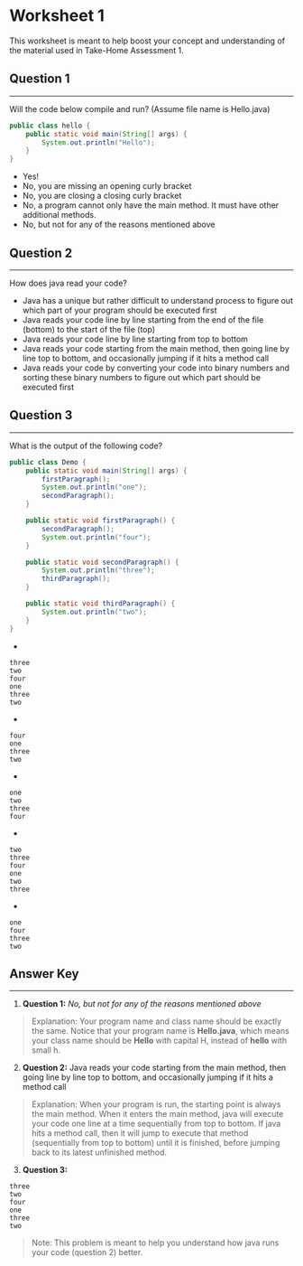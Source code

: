 # Worksheet 1

This worksheet is meant to help boost your concept and understanding
of the material used in Take-Home Assessment 1.

## Question 1

---

Will the code below compile and run?
(Assume file name is Hello.java)

```java
public class hello {
    public static void main(String[] args) {
        System.out.println("Hello");
    }
}
```

- Yes!
- No, you are missing an opening curly bracket
- No, you are closing a closing curly bracket
- No, a program cannot only have the main method.
  It must have other additional methods.
- No, but not for any of the reasons mentioned above

## Question 2

---

How does java read your code?

- Java has a unique but rather difficult to understand process
  to figure out which part of your program should be executed first
- Java reads your code line by line starting from the end of the file (bottom) to the start of the file (top)
- Java reads your code line by line starting from top to bottom
- Java reads your code starting from the main method, then going
  line by line top to bottom, and occasionally jumping if it hits
  a method call
- Java reads your code by converting your code into binary numbers
  and sorting these binary numbers to figure out which part should be
  executed first

## Question 3

---

What is the output of the following code?

```java
public class Demo {
    public static void main(String[] args) {
        firstParagraph();
        System.out.println("one");
        secondParagraph();
    }

    public static void firstParagraph() {
        secondParagraph();
        System.out.println("four");
    }

    public static void secondParagraph() {
        System.out.println("three");
        thirdParagraph();
    }

    public static void thirdParagraph() {
        System.out.println("two");
    }
}
```

-

```
three
two
four
one
three
two
```

-

```
four
one
three
two
```

-

```
one
two
three
four
```

-

```
two
three
four
one
two
three
```

-

```
one
four
three
two
```

## Answer Key

---

1. **Question 1:** _No, but not for any of the reasons mentioned above_

> Explanation: Your program name and class name should be exactly
> the same. Notice that your program name is **Hello.java**, which means your class name should be **Hello** with capital H, instead of **hello** with small h.

2. **Question 2:**
   Java reads your code starting from the main method, then going
   line by line top to bottom, and occasionally jumping if it hits
   a method call

> Explanation: When your program is run, the starting point is always the main method. When it enters the main method, java will
> execute your code one line at a time sequentially from top to bottom. If java hits a method call, then it will jump to execute that method (sequentially from top to bottom) until it is finished,
> before jumping back to its latest unfinished method.

3. **Question 3:**

```
three
two
four
one
three
two
```

> Note: This problem is meant to help you understand how java
> runs your code (question 2) better.
